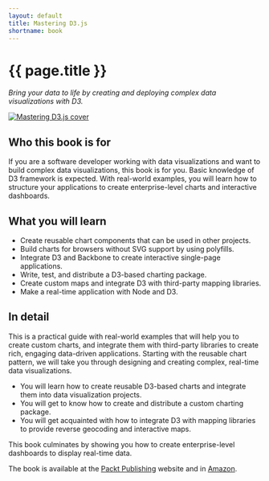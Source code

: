 ```yaml
---
layout: default
title: Mastering D3.js
shortname: book
---
```


# {{ page.title }}

_Bring your data to life by creating and deploying complex data visualizations with D3._

<div class="row">
    <div class="col-sm-4"></div>
    <div class="col-sm-4">
        <a href="https://www.packtpub.com/web-development/mastering-d3js">
        <img src="{{site.images}}/book/mastering-d3-cover.png" alt="Mastering D3.js cover" class="img-responsive">     
        </a>   
    </div>
    <div class="col-sm-4"></div>
</div>

## Who this book is for

If you are a software developer working with data visualizations and want to build complex data visualizations, this book is for you. Basic knowledge of D3 framework is expected. With real-world examples, you will learn how to structure your applications to create enterprise-level charts and interactive dashboards.

## What you will learn

- Create reusable chart components that can be used in other projects.
- Build charts for browsers without SVG support by using polyfills.
- Integrate D3 and Backbone to create interactive single-page applications. 
- Write, test, and distribute a D3-based charting package. 
- Create custom maps and integrate D3 with third-party mapping libraries. 
- Make a real-time application with Node and D3.

## In detail

This is a practical guide with real-world examples that will help you to create custom charts, and integrate them with third-party libraries to create rich, engaging data-driven applications. Starting with the reusable chart pattern, we will take you through designing and creating complex, real-time data visualizations.

- You will learn how to create reusable D3-based charts and integrate them into data visualization projects. 
- You will get to know how to create and distribute a custom charting package. 
- You will get acquainted with how to integrate D3 with mapping libraries to provide reverse geocoding and interactive maps.

This book culminates by showing you how to create enterprise-level dashboards to display real-time data.

The book is available at the [Packt Publishing](https://www.packtpub.com/web-development/mastering-d3js) website and in [Amazon](www.amazon.com/Mastering-D3-js-Pablo-Navarro/dp/178328627X/).
